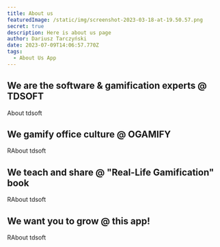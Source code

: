 ```yaml
---
title: About us
featuredImage: /static/img/screenshot-2023-03-18-at-19.50.57.png
secret: true
description: Here is about us page
author: Dariusz Tarczyński
date: 2023-07-09T14:06:57.770Z
tags:
  - About Us App
---
```

## We are the software & gamification experts @ TDSOFT

About tdsoft



## We gamify office culture @ OGAMIFY

RAbout tdsoft



## We teach and share @ "Real-Life Gamification" book

RAbout tdsoft





## We want you to grow @ this app!

RAbout tdsoft